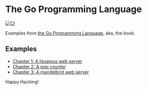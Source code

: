 # The Go Programming Language

[![CI](https://github.com/keithnoguchi/book-go/actions/workflows/ci.yml/badge.svg)](
https://github.com/keithnoguchi/book-go/actions)

[the go programming language]: https://www.gopl.io/

Examples from [the Go Programming Language], aka, the book.

## Examples

- [Chapter 1: A lissajous web server](ch01/main.go)
- [Chapter 2: A pop counter](ch02/main.go)
- [Chapter 3: A mandelbrot web server](ch03/main.go)

Happy Hacking!
